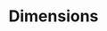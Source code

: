 ---
bigquery: https://console.cloud.google.com/bigquery?p=covid-19-dimensions-ai&page=table&d=data&t=publications
contributors: Digital Science, https://www.digital-science.com/
cost: Free for personal, non-commercial use.
description: Dimensions contains more than 100 million publications, ranging from
  articles published in scholarly journals, books and book chapters, to preprints
  and conference proceedings. All publications are contextualized with linked data
  sets, funding, publications, patents, clinical trials, and policy documents. You
  can also view associated categories, funders, institutions, and researcher profiles.
documentation: https://docs.dimensions.ai/bigquery/index.html
last_edit: 04/05/2022, 09:32:26
location: https://www.dimensions.ai/products/free/
maintained_by: Digital Science, https://www.digital-science.com/
schema_fields:
- acknowledgements
- filing_year
- legal_events
- publication_year
- granted_date
- researcher_ids
- acronym
- repository_url
- priority_date
- license
- expiration_date
- funding_eur
- original_title
- funder_countries
- type
- cited_by_ids
- interventions
- associated_publication_arxiv_id
- abstract
- research_org_state_names
- conditions
- book_series_title
- funding_aud
- relationships
- associated_grant_ids
- current_assignee
- journal_lists
- wikipedia_url
- language
- category_rcdc
- isbn
- gender
- current_assignee_countries
- category_for
- established
- types
- links
- title
- address
- active_years
- funding_jpy
- current_assignee_orgs
- end_year
- funder_org_state_codes
- funding_cny
- date_modified
- description
- email_address
- associated_publication_doi
- funding_cad
- brief_title
- funding_details
- grant_number
- proceedings_title
- original_assignee_orgs
- original_assignee
- supporting_grant_ids
- citations
- funding_nzd
- conference
- date_imported_gbq
- category_hrcs_hc
- subtitles
- authors
- editors
- associated_publication_id
- date_print
- category_hrcs_rac
- publication_ids
- linkout
- end_date
- priority_year
- patent_ids
- inventor_names
- aliases
- labels
- funder_orgs
- metrics
- research_org_cities
- investigators
- category_hra
- embargo_date
- research_org_city_names
- phase
- original_assignee_countries
- expiration_year
- clinical_trial_ids
- name
- concepts
- category_icrp_cso
- arxiv_id
- assignee_countries
- legal_status
- funder_org_countries
- start_date
- original_abstract
- source_id
- organisation_details
- book_title
- pages
- mesh_terms
- acronyms
- research_org_countries
- pmcid
- assignee_orgs
- date_normal
- eisbn
- journal
- resulting_publication_doi
- research_org_state_codes
- start_year
- filing_date
- registry
- family_id
- issue
- funding_gbp
- family_count
- funding_usd
- pmid
- funding_currency
- jurisdiction
- id
- repository_name
- category_icrp_ct
- funding_chf
- ipcr
- open_access_categories_v2
- funding_amount
- doi
- altmetrics
- year
- date
- external_ids
- kind
- citations_count
- created_date
- publication_date
- repository_id
- citation_string
- date_inserted
- funder_org_cities
- status
- category_sdg
- date_online
- cpc
- granted_year
- associated_publication_pmid
- resulting_publication_ids
- application_number
- publisher
- mesh_headings
- funder_org
- category_bra
- funder_org_acronyms
- volume
- filing_status
- reference_ids
- research_org_country_names
- foa_number
- family_members_ids
- category_uoa
- parent_id
- open_access_categories
- research_orgs
- categories
shortname: dimensions
tags:
- scholarly literature
- patents
- funding
- clinical trials
- academic profiles
terms_of_use: 'Use of both the Dimensions COVID-19 dataset and full Dimensions dataset
  are subject to the Dimensions Terms of use: https://www.dimensions.ai/policies-terms-legal '
title: Dimensions
uuid: dcff88bd-fe6b-4fdb-8159-809bf9d7bc1c
---
